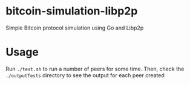 # bitcoin-simulation-libp2p
Simple Bitcoin protocol simulation using Go and Libp2p

# Usage
Run `./test.sh` to run a number of peers for some time. Then, check the `./outputTests` directory to see the output for each peer created 
